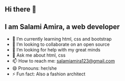 ## Hi there 👋
## I am Salami Amira, a web developer
- 🌱 I’m currently learning html, css and bootstrap
- 👯 I’m looking to collaborate on  an open source 
- 🤔 I’m looking for help with my great minds
- 💬 Ask me about html, css
- 📫 How to reach me: salamiamira123@gmail.com
- 😄 Pronouns: her/she
- ⚡ Fun fact: Also a fashion architect
